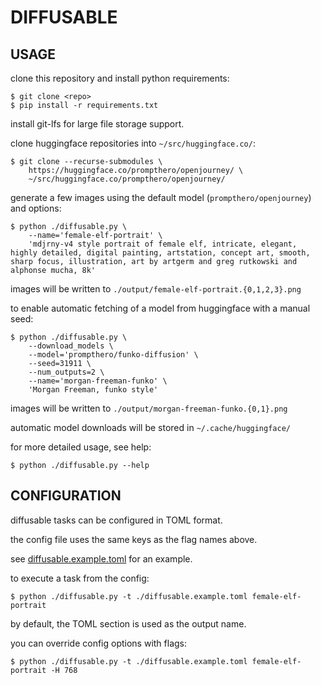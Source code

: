 # DIFFUSABLE

## USAGE

clone this repository and install python requirements:

```shell
$ git clone <repo>
$ pip install -r requirements.txt
```

install git-lfs for large file storage support.

clone huggingface repositories into `~/src/huggingface.co/`:

```shell
$ git clone --recurse-submodules \
    https://huggingface.co/prompthero/openjourney/ \
    ~/src/huggingface.co/prompthero/openjourney/
```

generate a few images using the default model (`prompthero/openjourney`) and options:

```shell
$ python ./diffusable.py \
    --name='female-elf-portrait' \
    'mdjrny-v4 style portrait of female elf, intricate, elegant, highly detailed, digital painting, artstation, concept art, smooth, sharp focus, illustration, art by artgerm and greg rutkowski and alphonse mucha, 8k'
```

images will be written to `./output/female-elf-portrait.{0,1,2,3}.png`

to enable automatic fetching of a model from huggingface with a manual seed:

```shell
$ python ./diffusable.py \
    --download_models \
    --model='prompthero/funko-diffusion' \
    --seed=31911 \
    --num_outputs=2 \
    --name='morgan-freeman-funko' \
    'Morgan Freeman, funko style'
```

images will be written to `./output/morgan-freeman-funko.{0,1}.png`

automatic model downloads will be stored in `~/.cache/huggingface/`

for more detailed usage, see help:

```shell
$ python ./diffusable.py --help
```

## CONFIGURATION

diffusable tasks can be configured in TOML format.

the config file uses the same keys as the flag names above.

see [diffusable.example.toml](diffusable.example.toml) for an example.

to execute a task from the config:

```shell
$ python ./diffusable.py -t ./diffusable.example.toml female-elf-portrait
```

by default, the TOML section is used as the output name.

you can override config options with flags:

```shell
$ python ./diffusable.py -t ./diffusable.example.toml female-elf-portrait -H 768
```
